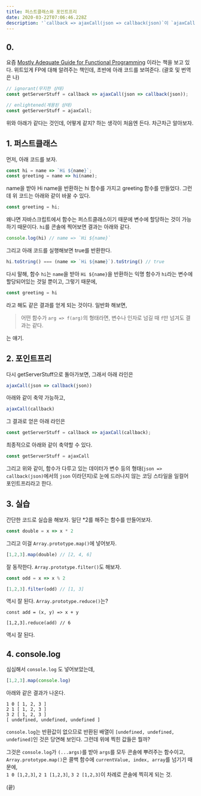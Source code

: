 ```yaml
---
title: 퍼스트클래스와 포인트프리
date: 2020-03-22T07:06:46.228Z
description: '`callback => ajaxCall(json => callback(json)`이 `ajaxCall` 과 같다는 점에 대해'
---
```

## 0.

요즘 [Mostly Adequate Guide for Functional Programming](https://mostly-adequate.gitbooks.io/mostly-adequate-guide/) 이라는 책을 보고 있다. 위트있게 FP에 대해 알려주는 책인데, 초반에 아래 코드를 보여준다. (괄호 및 번역은 나)

```js
// ignorant(무지한 상태)
const getServerStuff = callback => ajaxCall(json => callback(json));

// enlightened(계몽된 상태)
const getServerStuff = ajaxCall;
```

위와 아래가 같다는 것인데, 어떻게 같지? 하는 생각이 처음엔 든다. 차근차근 알아보자.

## 1. 퍼스트클래스
먼저, 아래 코드를 보자.

```js
const hi = name => `Hi ${name}`;
const greeting = name => hi(name);
```

name을 받아 Hi name을 반환하는 hi 함수를 가지고 greeting 함수를 만들었다. 그런데 위 코드는 아래와 같이 바꿀 수 있다.

```js
const greeting = hi;
```

왜나면 자바스크립트에서 함수는 퍼스트클래스이기 때문에 변수에 할당하는 것이 가능하기 때문이다. `hi`를 콘솔에 찍어보면 결과는 아래와 같다.

```js
console.log(hi) // name => `Hi ${name}`
```

그리고 아래 코드를 실행해보면 true를 반환한다.
```js
hi.toString() === (name => `Hi ${name}`).toString() // true
```

다시 말해, 함수 `hi`는 `name`을 받아 `Hi ${name}`을 반환하는 익명 함수가 `hi`라는 변수에 할당되어있는 것일 뿐이고, 그렇기 때문에,

```js
const greeting = hi
```

라고 해도 같은 결과를 얻게 되는 것이다. 일반화 해보면, 

> 어떤 함수가 `arg => f(arg)`의 형태라면, 변수나 인자로 넘길 때 `f`만 넘겨도 결과는 같다.

는 얘기.


## 2. 포인트프리
다시 getServerStuff으로 돌아가보면, 그래서 아래 라인은

```js
ajaxCall(json => callback(json))
```

아래와 같이 축약 가능하고,

```js
ajaxCall(callback)
```

그 결과로 얻은 아래 라인은

```js
const getServerStuff = callback => ajaxCall(callback);
```

최종적으로 아래와 같이 축약할 수 있다.

```js
const getServerStuff = ajaxCall
```

그리고 위와 같이, 함수가 다루고 있는 데이터가 변수 등의 형태(`json => callback(json)`에서의 `json` 이라던지)로 눈에 드러나지 않는 코딩 스타일을 일컬어 포인트프리라고 한다.

## 3. 실습
간단한 코드로 실습을 해보자. 일단 *2를 해주는 함수를 만들어보자.

```js
const double = x => x * 2
```

그리고 이걸 `Array.prototype.map()`에 넣어보자.

```js
[1,2,3].map(double) // [2, 4, 6]
```

잘 동작한다. `Array.prototype.filter()`도 해보자.

```js
const odd = x => x % 2

[1,2,3].filter(odd) // [1, 3]
```

역시 잘 된다. `Array.prototype.reduce()`는?

```
const add = (x, y) => x + y

[1,2,3].reduce(add) // 6

```
역시 잘 된다.

## 4. console.log

심심해서 `console.log` 도 넣어보았는데,

```js
[1,2,3].map(console.log)
```

아래와 같은 결과가 나온다.

```
1 0 [ 1, 2, 3 ]
2 1 [ 1, 2, 3 ]
3 2 [ 1, 2, 3 ]
[ undefined, undefined, undefined ]
```

`console.log`는 반환값이 없으므로 반환된 배열이 `[undefined, undefined, undefined]`인 것은 당연해 보인다. 그런데 위에 찍힌 값들은 뭘까?

그것은 `console.log`가 `(...args)`를 받아 `args`를 모두 콘솔에 뿌려주는 함수이고, `Array.prototype.map()`은 콜백 함수에 `currentValue, index, array`를 넘기기 때문에,  
`1 0 [1,2,3]`, `2 1 [1,2,3]`, `3 2 [1,2,3]`이 차례로 콘솔에 찍히게 되는 것.

(끝)
